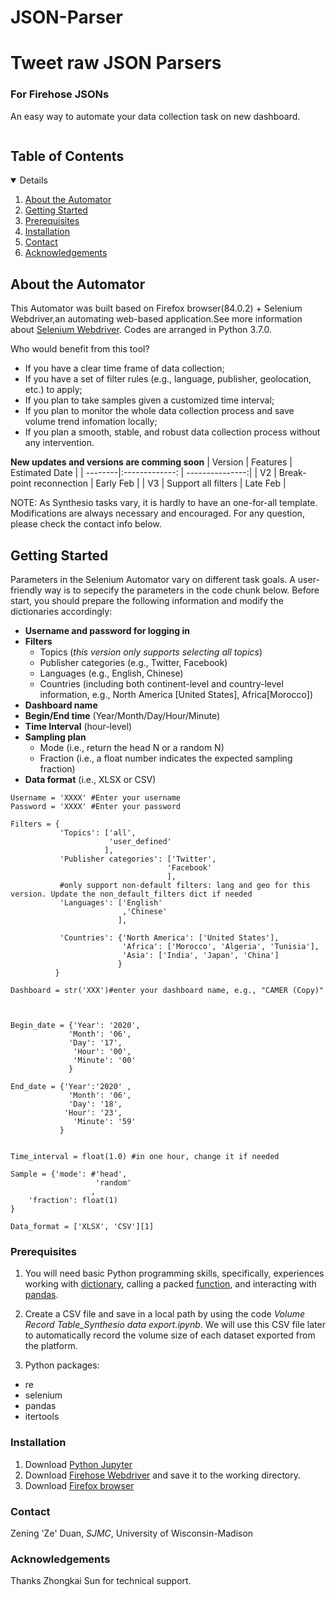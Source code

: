 # JSON-Parser

# Tweet raw JSON Parsers
### For Firehose JSONs
An easy way to automate your data collection task on new dashboard.



<!-- TABLE OF CONTENTS -->
<summary><h2 style="display: inline-block">Table of Contents</h2></summary>
<details open="open">  
  <ol>
    <li><a href="#about-the-automator">About the Automator</a>
    <li><a href="#getting-started">Getting Started</a>
    <li><a href="#prerequisites">Prerequisites</a></li>
    <li><a href="#installation">Installation</a></li>
    <li><a href="#contact">Contact</a></li>
    <li><a href="#acknowledgements">Acknowledgements</a></li>
  </ol>
</details>

<!-- ABOUT THE PROJECT -->
## About the Automator

This Automator was built based on Firefox browser(84.0.2) + Selenium Webdriver,an automating web-based application.See more information about [Selenium Webdriver](https://www.selenium.dev/documentation/en/introduction/). Codes are arranged in Python 3.7.0. 

Who would benefit from this tool?
* If you have a clear time frame of data collection;
* If you have a set of filter rules (e.g., language, publisher, geolocation, etc.) to apply;
* If you plan to take samples given a customized time interval;
* If you plan to monitor the whole data collection process and save volume trend infomation locally;
* If you plan a smooth, stable, and robust data collection process without any intervention.

**New updates and versions are comming soon**
| Version | Features           | Estimated Date  |
| --------|:-------------:     | ---------------:|
| V2      | Break-point reconnection | Early Feb |
| V3      | Support all filters      | Late Feb  |


NOTE: As Synthesio tasks vary, it is hardly to have an one-for-all template. Modifications are always necessary and encouraged. For any question, please check the contact info below. 


<!-- GETTING STARTED -->
## Getting Started
Parameters in the Selenium Automator vary on different task goals. A user-friendly way is to sepecify the parameters in the code chunk below. Before start, you should prepare the following information and modify the dictionaries accordingly:
* **Username and password for logging in**
* **Filters**
  - Topics (*this version only supports selecting all topics*)  
  - Publisher categories (e.g., Twitter, Facebook)
  - Languages (e.g., English, Chinese)
  - Countries (including both continent-level and country-level information, e.g., North America [United States], Africa[Morocco])
* **Dashboard name**
* **Begin/End time** (Year/Month/Day/Hour/Minute)
* **Time Interval** (hour-level)
* **Sampling plan**
  - Mode (i.e., return the head N or a random N)
  - Fraction (i.e., a float number indicates the expected sampling fraction)
* **Data format** (i.e., XLSX or CSV)

```
Username = 'XXXX' #Enter your username
Password = 'XXXX' #Enter your password

Filters = {
           'Topics': ['all',
                      'user_defined'
                     ],
           'Publisher categories': ['Twitter',
                                   'Facebook'
                                   ],
           #only support non-default filters: lang and geo for this version. Update the non_default_filters dict if needed
           'Languages': ['English'
                         ,'Chinese'
                        ],
            
           'Countries': {'North America': ['United States'],
                         'Africa': ['Morocco', 'Algeria', 'Tunisia'],
                         'Asia': ['India', 'Japan', 'China']
                        }
          } 

Dashboard = str('XXX')#enter your dashboard name, e.g., "CAMER (Copy)"

 

Begin_date = {'Year': '2020',
             'Month': '06',
             'Day': '17',
              'Hour': '00',
              'Minute': '00'
             }

End_date = {'Year':'2020' ,
             'Month': '06',
             'Day': '18',
            'Hour': '23',
              'Minute': '59'
           }


Time_interval = float(1.0) #in one hour, change it if needed

Sample = {'mode': #'head',
                   'random'
                  ,
    'fraction': float(1)
}

Data_format = ['XLSX', 'CSV'][1]

```
<!-- PREREQUISITIES -->
### Prerequisites
1. You will need basic Python programming skills, specifically, experiences working with [dictionary](https://realpython.com/python-dicts/), calling a packed [function](http://introtopython.org/introducing_functions.html), and interacting with [pandas](https://pandas.pydata.org/pandas-docs/stable/user_guide/10min.html).

2. Create a CSV file and save in a local path by using the code _Volume Record Table_Synthesio data export.ipynb_. We will use this CSV file later to automatically record the volume size of each dataset exported from the platform.

3. Python packages:
  - re
  - selenium
  - pandas
  - itertools

<!-- INSTALLATION -->
### Installation
1. Download [Python Jupyter](https://jupyter.org/install)
2. Download [Firehose Webdriver](https://github.com/mozilla/geckodriver/releases) and save it to the working directory. 
3. Download [Firefox browser](https://www.mozilla.org/en-US/firefox/)

<!-- CONTACT -->
### Contact
Zening 'Ze' Duan, _SJMC_, University of Wisconsin-Madison

<!-- ACKNOWLEDGEMENTS -->
### Acknowledgements
Thanks Zhongkai Sun for technical support.

